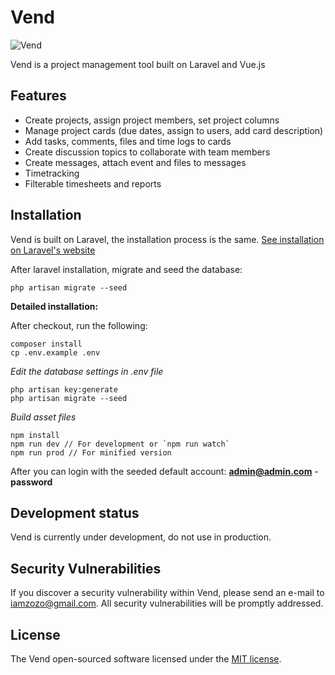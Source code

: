 # Vend

![Vend](https://www.finehive.com/vend/vend_small.jpg)

Vend is a project management tool built on Laravel and Vue.js

## Features
- Create projects, assign project members, set project columns
- Manage project cards (due dates, assign to users, add card description)
- Add tasks, comments, files and time logs to cards
- Create discussion topics to collaborate with team members
- Create messages, attach event and files to messages
- Timetracking
- Filterable timesheets and reports

## Installation

Vend is built on Laravel, the installation process is the same. [See installation on Laravel's website](https://laravel.com/docs/5.4/installation)

After laravel installation, migrate and seed the database:
```
php artisan migrate --seed
```

**Detailed installation:**

After checkout, run the following:
```
composer install
cp .env.example .env
```
*Edit the database settings in .env file*
```
php artisan key:generate
php artisan migrate --seed
```
*Build asset files*
```
npm install
npm run dev // For development or `npm run watch`
npm run prod // For minified version
```

After you can login with the seeded default account:
**admin@admin.com** - **password**

## Development status
Vend is currently under development, do not use in production.

## Security Vulnerabilities

If you discover a security vulnerability within Vend, please send an e-mail to iamzozo@gmail.com. All security vulnerabilities will be promptly addressed.

## License

The Vend open-sourced software licensed under the [MIT license](http://opensource.org/licenses/MIT).
